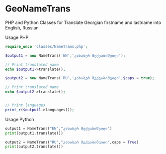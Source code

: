 # GeoNameTrans
PHP and Python Classes for Translate Georgian firstname and lastname into English, Russian

Usage PHP
```php
require_once 'classes/NameTrans.php';

$output1 = new NameTrans('EN','კახაბერ მექვაბიშვილი');

// Print translated name
echo $output1->translate();

$output2 = new NameTrans('RU','კახაბერ მექვაბიშვილი',$caps = true);

// Print translated name
echo $output2->translate();


// Print languages
print_r($output1->languages());
```


Usage Python
```python
output1 = NameTrans("EN","კახაბერ მექვაბიშვილი")
print(output1.translate())

output2 = NameTrans("RU","კახაბერ მექვაბიშვილი",caps = True)
print(output2.translate())
```

